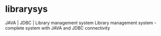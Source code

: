 # librarysys
JAVA | JDBC | Library management system
Library management system - complete system with JAVA and JDBC connectivity
